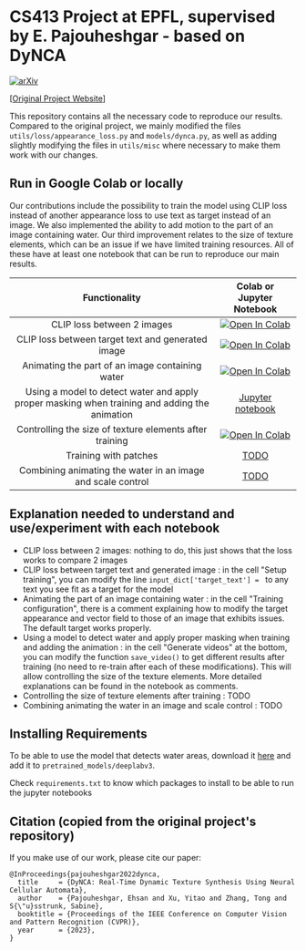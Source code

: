 # CS413 Project at EPFL, supervised by E. Pajouheshgar - based on DyNCA

[![arXiv](https://img.shields.io/badge/arXiv-2108.00946-b31b1b.svg)](https://arxiv.org/abs/2211.11417)

[[Original Project Website](https://dynca.github.io/)]

This repository contains all the necessary code to reproduce our results.
Compared to the original project, we mainly modified the files `utils/loss/appearance_loss.py` and `models/dynca.py`, as well as adding slightly modifying the files in `utils/misc` where necessary to make them work with our changes.

## Run in Google Colab or locally

Our contributions include the possibility to train the model using CLIP loss instead of another appearance loss to use text as target instead of an image. We also implemented the ability to add motion to the part of an image containing water. Our third improvement relates to the size of texture elements, which can be an issue if we have limited training resources. All of these have at least one notebook that can be run to reproduce our main results.

| **Functionality** | **Colab or Jupyter Notebook**|
|:-----------------:|:------------------:|
| CLIP loss between 2 images | [![Open In Colab](https://colab.research.google.com/assets/colab-badge.svg)](https://colab.research.google.com/drive/1ZbjToOcnUyVwtrsXRjgVqT5pKgIzOCgr) |
| CLIP loss between target text and generated image | [![Open In Colab](https://colab.research.google.com/assets/colab-badge.svg)](https://colab.research.google.com/drive/17IPqQlnjPd5_4x_WLg5uIovtKNWketcA) |
| Animating the part of an image containing water | [![Open In Colab](https://colab.research.google.com/assets/colab-badge.svg)](https://colab.research.google.com/drive/1yA1pRRDnXzf2NY_E_FI6MtwjNdzhjip3) |
| Using a model to detect water and apply proper masking when training and adding the animation | [Jupyter notebook](notebooks/vector_field_motion_water_masked.ipynb) |
| Controlling the size of texture elements after training | [![Open In Colab](https://colab.research.google.com/assets/colab-badge.svg)](https://colab.research.google.com/drive/1MWuwxoUd-oLUP3k1hWe9EQ4QuUvguJjt) |
| Training with patches | [TODO](notebooks/vector_field_motion_water_masked.ipynb) |
| Combining animating the water in an image and scale control | [TODO](notebooks/vector_field_motion_water_masked.ipynb) |

## Explanation needed to understand and use/experiment with each notebook

* CLIP loss between 2 images: nothing to do, this just shows that the loss works to compare 2 images
* CLIP loss between target text and generated image : in the cell "Setup training", you can modify the line `input_dict['target_text'] = ` to any text you see fit as a target for the model
* Animating the part of an image containing water : in the cell "Training configuration", there is a comment explaining how to modify the target appearance and vector field to those of an image that exhibits issues. The default target works properly.
* Using a model to detect water and apply proper masking when training and adding the animation : in the cell "Generate videos" at the bottom, you can modify the function `save_video()` to get different results after training (no need to re-train after each of these modifications). This will allow controlling the size of the texture elements. More detailed explanations can be found in the notebook as comments.
* Controlling the size of texture elements after training : TODO
* Combining animating the water in an image and scale control : TODO

## Installing Requirements

To be able to use the model that detects water areas, download it [here](https://drive.google.com/drive/folders/1q8W_CGnMSOsaB3TGTrSabuX-oZ89vusw?usp=sharing) and add it to `pretrained_models/deeplabv3`.

Check `requirements.txt` to know which packages to install to be able to run the jupyter notebooks

## Citation (copied from the original project's repository)

If you make use of our work, please cite our paper:

```
@InProceedings{pajouheshgar2022dynca,
  title     = {DyNCA: Real-Time Dynamic Texture Synthesis Using Neural Cellular Automata},
  author    = {Pajouheshgar, Ehsan and Xu, Yitao and Zhang, Tong and S{\"u}sstrunk, Sabine},
  booktitle = {Proceedings of the IEEE Conference on Computer Vision and Pattern Recognition (CVPR)},
  year      = {2023},
}
```
